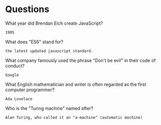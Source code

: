# Questions

What year did Brendan Eich create JavaScript?

```
1995
```

What does "ES6" stand for?

```
the latest updated javascript standard.
```

What company famously used the phrase "Don't be evil" in their code of conduct?

```
Google
```

What English mathematician and writer is often regarded as the first computer programmer?

```
Ada Lovelace
```

Who is the "Turing machine" named after?

```
Alan Turing, who called it an "a-machine" (automatic machine)
```
